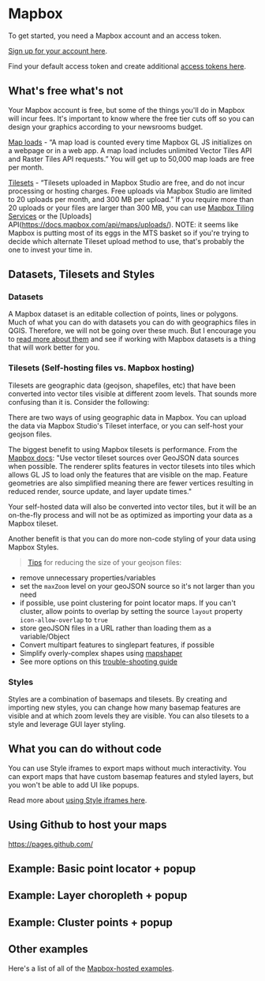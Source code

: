 # Mapbox

To get started, you need a Mapbox account and an access token. 

[Sign up for your account here](https://account.mapbox.com/auth/signup/).

Find your default access token and create additional [access tokens here](https://account.mapbox.com/). 


## What's free what's not
Your Mapbox account is free, but some of the things you'll do in Mapbox will incur fees. It's important to know where the free tier cuts off so you can design your graphics according to your newsrooms budget.

[Map loads](https://www.mapbox.com/pricing/) - “A map load is counted every time Mapbox GL JS initializes on a webpage or in a web app. A map load includes unlimited Vector Tiles API and Raster Tiles API requests.” You will get up to 50,000 map loads are free per month.

[Tilesets](https://docs.mapbox.com/studio-manual/reference/tilesets/) - “Tilesets uploaded in Mapbox Studio are free, and do not incur processing or hosting charges. Free uploads via Mapbox Studio are limited to 20 uploads per month, and 300 MB per upload.” If you require more than 20 uploads or your files are larger than 300 MB, you can use [Mapbox Tiling Services](https://docs.mapbox.com/mapbox-tiling-service/guides/) or the [Uploads] API(https://docs.mapbox.com/api/maps/uploads/). NOTE: it seems like Mapbox is putting most of its eggs in the MTS basket so if you're trying to decide which alternate Tileset upload method to use, that's probably the one to invest your time in.


## Datasets, Tilesets and Styles

### Datasets
A Mapbox dataset is an editable collection of points, lines or polygons. Much of what you can do with datasets you can do with geographics files in QGIS. Therefore, we will not be going over these much. But I encourage you to [read more about them](https://docs.mapbox.com/studio-manual/reference/datasets/) and see if working with Mapbox datasets is a thing that will work better for you.

### Tilesets (Self-hosting files vs. Mapbox hosting)
Tilesets are geographic data (geojson, shapefiles, etc) that have been converted into vector tiles visible at different zoom levels. That sounds more confusing than it is. Consider the following:

There are two ways of using geographic data in Mapbox. You can upload the data via Mapbox Studio's Tileset interface, or you can self-host your geojson files.

The biggest benefit to using Mapbox tilesets is performance. From the [Mapbox docs](https://docs.mapbox.com/help/troubleshooting/mapbox-gl-js-performance/#use-vector-tileset-sources): "Use vector tileset sources over GeoJSON data sources when possible. The renderer splits features in vector tilesets into tiles which allows GL JS to load only the features that are visible on the map. Feature geometries are also simplified meaning there are fewer vertices resulting in reduced render, source update, and layer update times."

Your self-hosted data will also be converted into vector tiles, but it will be an on-the-fly process and will not be as optimized as importing your data as a Mapbox tileset.

Another benefit is that you can do more non-code styling of your data using Mapbox Styles.

> [Tips](https://docs.mapbox.com/help/troubleshooting/working-with-large-geojson-data/) for reducing the size of your geojson files:
- remove unnecessary properties/variables
- set the `maxZoom` level on your geoJSON source so it's not larger than you need
- if possible, use point clustering for point locator maps. If you can't cluster, allow points to overlap by setting the source `layout` property `icon-allow-overlap` to `true`
- store geoJSON files in a URL rather than loading them as a variable/Object
- Convert multipart features to singlepart features, if possible
- Simplify overly-complex shapes using [mapshaper](https://mapshaper.org/)
- See more options on this [trouble-shooting guide](https://docs.mapbox.com/help/troubleshooting/uploads/#troubleshooting)

### Styles
Styles are a combination of basemaps and tilesets. By creating and importing new styles, you can change how many basemap features are visible and at which zoom levels they are visible. You can also tilesets to a style and leverage GUI layer styling. 


## What you can do without code

You can use Style iframes to export maps without much interactivity. You can export maps that have custom basemap features and styled layers, but you won't be able to add UI like popups. 

Read more about [using Style iframes here](https://docs.mapbox.com/help/glossary/iframe/).

## Using Github to host your maps
https://pages.github.com/

## Example: Basic point locator + popup

## Example: Layer choropleth + popup

## Example: Cluster points + popup

## Other examples
Here's a list of all of the [Mapbox-hosted examples](https://docs.mapbox.com/mapbox-gl-js/example/).
